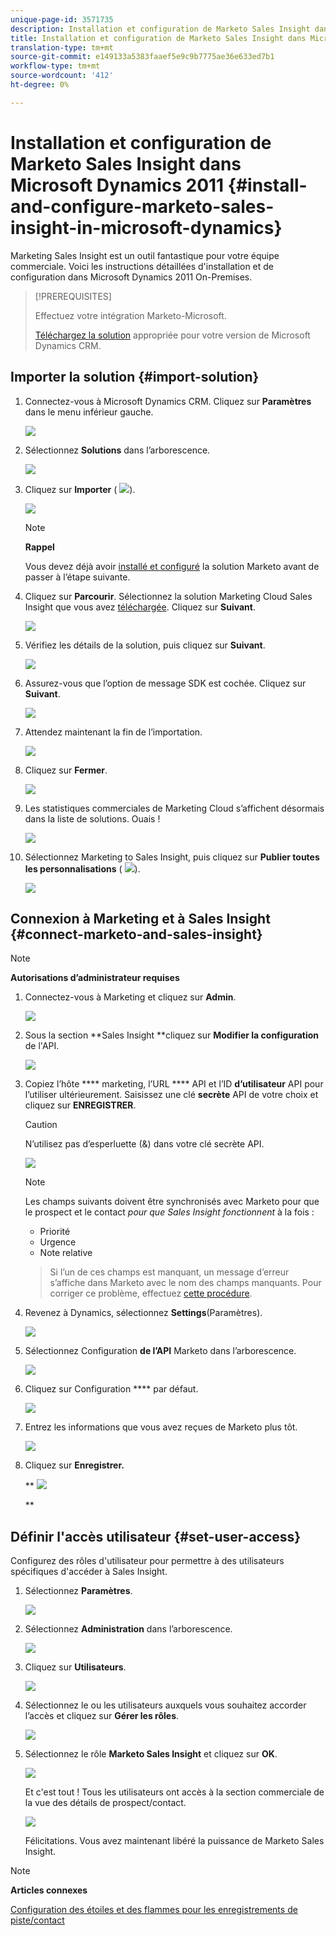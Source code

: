 ```yaml
---
unique-page-id: 3571735
description: Installation et configuration de Marketo Sales Insight dans Microsoft Dynamics 2011 - Marketo Docs - Documentation sur les produits
title: Installation et configuration de Marketo Sales Insight dans Microsoft Dynamics 2011
translation-type: tm+mt
source-git-commit: e149133a5383faaef5e9c9b7775ae36e633ed7b1
workflow-type: tm+mt
source-wordcount: '412'
ht-degree: 0%

---
```



# Installation et configuration de Marketo Sales Insight dans Microsoft Dynamics 2011 {#install-and-configure-marketo-sales-insight-in-microsoft-dynamics}

Marketing Sales Insight est un outil fantastique pour votre équipe commerciale. Voici les instructions détaillées d&#39;installation et de configuration dans Microsoft Dynamics 2011 On-Premises.

>[!PREREQUISITES]
>
>Effectuez votre intégration [](http://docs.marketo.com/x/DoA2)Marketo-Microsoft.
>
>[Téléchargez la solution](http://docs.marketo.com/x/LoJo) appropriée pour votre version de Microsoft Dynamics CRM.

## Importer la solution {#import-solution}

1. Connectez-vous à Microsoft Dynamics CRM. Cliquez sur **Paramètres** dans le menu inférieur gauche.

   ![](assets/image2015-5-4-10-3a39-3a44.png)

1. Sélectionnez **Solutions** dans l’arborescence.

   ![](assets/image2015-5-4-10-3a41-3a56.png)

1. Cliquez sur **Importer** ( ![](assets/image2015-5-4-10-3a45-3a44.png)).

   ![](assets/image2015-5-4-10-3a42-3a38.png)

   >[!NOTE]
   >
   >**Rappel**
   >
   >
   >Vous devez déjà avoir [installé et configuré](install-and-configure-marketo-sales-insight-in-microsoft-dynamics-2011.md) la solution Marketo avant de passer à l’étape suivante.

1. Cliquez sur **Parcourir**. Sélectionnez la solution Marketing Cloud Sales Insight que vous avez [téléchargée](download-the-marketo-sales-insight-solution-for-microsoft-dynamics.md). Cliquez sur **Suivant**.

   ![](assets/image2015-5-4-10-3a55-3a15.png)

1. Vérifiez les détails de la solution, puis cliquez sur **Suivant**.

   ![](assets/image2015-5-4-10-3a57-3a31.png)

1. Assurez-vous que l’option de message SDK est cochée. Cliquez sur **Suivant**.

   ![](assets/image2015-5-4-11-3a43-3a37.png)

1. Attendez maintenant la fin de l’importation.

   ![](assets/image2015-5-4-11-3a0-3a58.png)

1. Cliquez sur **Fermer**.

   ![](assets/crmhand.png)

1. Les statistiques commerciales de Marketing Cloud s’affichent désormais dans la liste de solutions. Ouais !

   ![](assets/image2015-5-4-11-3a2-3a37.png)

1. Sélectionnez Marketing to Sales Insight, puis cliquez sur **Publier toutes les personnalisations** ( ![](assets/image2015-5-4-11-3a7-3a8.png)).

   ![](assets/image2015-5-4-11-3a8-3a27.png)

## Connexion à Marketing et à Sales Insight  {#connect-marketo-and-sales-insight}

>[!NOTE]
>
>**Autorisations d’administrateur requises**

1. Connectez-vous à Marketing et cliquez sur **Admin**.

   ![](assets/image2014-12-12-9-3a6-3a50.png)

1. Sous la section **Sales Insight **cliquez sur **Modifier la configuration** de l&#39;API.

   ![](assets/image2014-12-12-9-3a7-3a0.png)

1. Copiez l’hôte **** marketing, l’URL **** API et l’ID **d’utilisateur** API pour l’utiliser ultérieurement. Saisissez une clé **secrète** API de votre choix et cliquez sur **ENREGISTRER**.

   >[!CAUTION]
   >
   >N’utilisez pas d’esperluette (&amp;) dans votre clé secrète API.

   ![](assets/image2015-5-4-11-3a16-3a3.png)

   >[!NOTE]
   >
   >Les champs suivants doivent être synchronisés avec Marketo pour que le prospect et le contact *pour que Sales Insight fonctionnent* à la fois :
   >
   >    
   >    
   >    * Priorité
   >    * Urgence
   >    * Note relative

   >    
   >    
   >Si l’un de ces champs est manquant, un message d’erreur s’affiche dans Marketo avec le nom des champs manquants. Pour corriger ce problème, effectuez [cette procédure](../../../../product-docs/marketo-sales-insight/msi-for-microsoft-dynamics/setting-up-and-using/required-fields-for-syncing-marketo-with-dynamics.md).

1. Revenez à Dynamics, sélectionnez **Settings**(Paramètres).

   ![](assets/image2015-5-4-10-3a39-3a44.png)

1. Sélectionnez Configuration **de l’API** Marketo dans l’arborescence.

   ![](assets/image2015-5-4-11-3a22-3a41.png)

1. Cliquez sur Configuration **** par défaut.

   ![](assets/image2015-5-4-11-3a26-3a10.png)

1. Entrez les informations que vous avez reçues de Marketo plus tôt.

   ![](assets/image2015-5-4-11-3a27-3a16.png)

1. Cliquez sur **Enregistrer.**

   ** ![](assets/image2015-5-4-11-3a28-3a13.png)

   **

## Définir l&#39;accès utilisateur {#set-user-access}

Configurez des rôles d&#39;utilisateur pour permettre à des utilisateurs spécifiques d&#39;accéder à Sales Insight.

1. Sélectionnez **Paramètres**.

   ![](assets/image2015-5-4-11-3a30-3a54.png)

1. Sélectionnez **Administration** dans l’arborescence.

   ![](assets/image2015-5-4-11-3a31-3a39.png)

1. Cliquez sur **Utilisateurs**.

   ![](assets/image2015-5-4-11-3a32-3a25.png)

1. Sélectionnez le ou les utilisateurs auxquels vous souhaitez accorder l’accès et cliquez sur **Gérer les rôles**.

   ![](assets/image2015-5-4-11-3a35-3a8.png)

1. Sélectionnez le rôle **Marketo Sales Insight** et cliquez sur **OK**.

   ![](assets/image2015-5-4-11-3a36-3a59.png)

   Et c&#39;est tout ! Tous les utilisateurs ont accès à la section commerciale de la vue des détails de prospect/contact.

   ![](assets/image2015-5-4-11-3a39-3a23.png)

   Félicitations. Vous avez maintenant libéré la puissance de Marketo Sales Insight.

>[!NOTE]
>
>**Articles connexes**
>
>[Configuration des étoiles et des flammes pour les enregistrements de piste/contact](http://docs.marketo.com/x/BICMAg)


